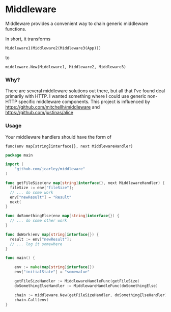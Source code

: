 # Middleware

Middleware provides a convenient way to chain
generic middleware functions.

In short, it transforms

    Middleware1(Middleware2(Middleware3(App)))

to

    middleware.New(Middleware1, Middleware2, Middleware3)

### Why?

There are several middleware solutions out there, but all that I've found deal
primarily with HTTP.  I wanted something where I could use generic non-HTTP
specific middleware components.  This project is influenced by
https://github.com/mitchellh/middleware and https://github.com/justinas/alice

### Usage

Your middleware handlers should have the form of

    func(env map[string]interface{}, next MiddlewareHandler)


```go
package main

import (
    "github.com/jcarley/middleware"
)

func getFileSize(env map[string]interface{}, next MiddlewareHandler) {
  fileSize := env["fileSize"];
  // ... do some work
  env["newResult"] = "Result"
  next(
}

func doSomethingElse(env map[string]interface{}) {
  // ... do some other work
}

func doWork(env map[string]interface{}) {
  result := env["newResult"];
  // ... log it somewhere
}

func main() {

    env := make(map[string]interface{})
    env["initialState"] = "somevalue"

    getFileSizeHandler := MiddlewareHandleFunc(getFileSize)
    doSomethingElseHandler := MiddlewareHandleFunc(doSomethingElse)

    chain := middleware.New(getFileSizeHandler, doSomethingElseHandler).ThenFunc(doWork)
    chain.Call(env)
}
```
